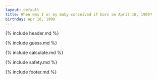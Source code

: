 ```yaml
---
layout: default
title: When was I or my baby conceived if born on April 10, 1909?
birthday: Apr 10, 1909
---
```


{% include header.md %}

{% include guess.md %}

{% include calculate.md %}

{% include safety.md %}

{% include footer.md %}



